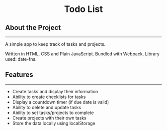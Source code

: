 <h1 align="center"><strong>Todo List</strong></h1>

## About the Project
<hr>

A simple app to keep track of tasks and projects. <br>

Written in HTML, CSS and Plain JavaScript. Bundled with Webpack. Library used: date-fns.

## Features
<hr>
<ul>
    <li>Create tasks and display their information</li>
    <li>Ability to create checklists for tasks</li>
    <li>Display a countdown timer (if due date is valid)</li>
    <li>Ability to delete and update tasks</li>
    <li>Ability to set tasks/projects to complete</li>
    <li>Create projects with their own tasks</li>
    <li>Store the data locally using localStorage</li>
</ul>